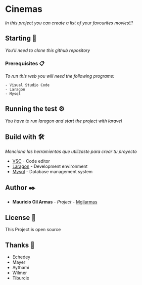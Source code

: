 # Cinemas

_In this project you can create a list of your favourites movies!!!_

## Starting 🚀

_You'll need to clone this github repository_


### Prerequisites 📋

_To run this web you will need the following programs:_

```
- Visual Studio Code
- Laragon
- Mysql
```

## Running the test ⚙️

_You have to run laragon and start the project with laravel_

## Build with 🛠️

_Menciona las herramientas que utilizaste para crear tu proyecto_

* [VSC](https://code.visualstudio.com/) - Code editor
* [Laragon](https://laragon.org/) - Development environment
* [Mysql](https://www.mysql.com/) - Database management system

## Author ✒️

* **Mauricio Gil Armas** - *Project* - [Mgilarmas](https://github.com/Mgilarmas)

## License 📄

This Project is open source

## Thanks 🎁

* Echedey
* Mayer
* Aythami
* Wilmer
* Tiburcio
